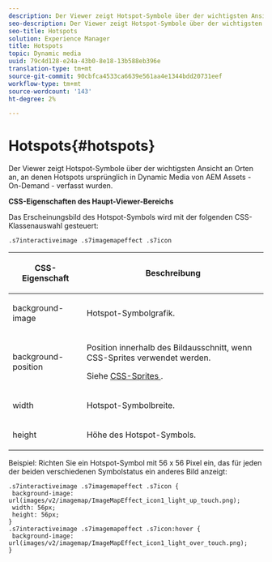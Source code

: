 ```yaml
---
description: Der Viewer zeigt Hotspot-Symbole über der wichtigsten Ansicht an Orten an, an denen Hotspots ursprünglich in Dynamic Media von AEM Assets - On-Demand - verfasst wurden.
seo-description: Der Viewer zeigt Hotspot-Symbole über der wichtigsten Ansicht an Orten an, an denen Hotspots ursprünglich in Dynamic Media von AEM Assets - On-Demand - verfasst wurden.
seo-title: Hotspots
solution: Experience Manager
title: Hotspots
topic: Dynamic media
uuid: 79c4d128-e24a-43b0-8e18-13b588eb396e
translation-type: tm+mt
source-git-commit: 90cbfca4533ca6639e561aa4e1344bdd20731eef
workflow-type: tm+mt
source-wordcount: '143'
ht-degree: 2%

---
```



# Hotspots{#hotspots}

Der Viewer zeigt Hotspot-Symbole über der wichtigsten Ansicht an Orten an, an denen Hotspots ursprünglich in Dynamic Media von AEM Assets - On-Demand - verfasst wurden.

<!--<a id="section_061E550C1C1D4DB2BD663A898895B38C"></a>-->

**CSS-Eigenschaften des Haupt-Viewer-Bereichs**

Das Erscheinungsbild des Hotspot-Symbols wird mit der folgenden CSS-Klassenauswahl gesteuert:

```
.s7interactiveimage .s7imagemapeffect .s7icon
```

<table id="table_94EE3F5BBE4547C0B4943471CEE7EDE4"> 
 <thead> 
  <tr> 
   <th colname="col1" class="entry"> <p> CSS-Eigenschaft </p> </th> 
   <th colname="col2" class="entry"> <p>Beschreibung </p> </th> 
  </tr> 
 </thead>
 <tbody> 
  <tr> 
   <td colname="col1"> <p> <span class="codeph"> background-image  </span> </p> </td> 
   <td colname="col2"> <p>Hotspot-Symbolgrafik. </p> </td> 
  </tr> 
  <tr> 
   <td colname="col1"> <p> <span class="codeph"> background-position  </span> </p> </td> 
   <td colname="col2"> <p>Position innerhalb des Bildausschnitt, wenn CSS-Sprites verwendet werden. </p> <p>Siehe <a href="../../../c-html5-aem-asset-viewers/c-html5-aem-interactive-images/c-html5-aem-interactive-image-customizingviewer/c-html5-aem-interactive-image-customizingviewer.md#section-9b6d8d601cb441d08214dada7bb4eddc" format="dita" scope="local"> CSS-Sprites </a>. </p> </td> 
  </tr> 
  <tr> 
   <td colname="col1"> <p> <span class="codeph"> width </span> </p> </td> 
   <td colname="col2"> <p>Hotspot-Symbolbreite. </p> </td> 
  </tr> 
  <tr> 
   <td colname="col1"> <p> <span class="codeph"> height </span> </p> </td> 
   <td colname="col2"> <p>Höhe des Hotspot-Symbols. </p> </td> 
  </tr> 
 </tbody> 
</table>

Beispiel: Richten Sie ein Hotspot-Symbol mit 56 x 56 Pixel ein, das für jeden der beiden verschiedenen Symbolstatus ein anderes Bild anzeigt:

```
.s7interactiveimage .s7imagemapeffect .s7icon { 
 background-image: url(images/v2/imagemap/ImageMapEffect_icon1_light_up_touch.png); 
 width: 56px; 
 height: 56px; 
} 
.s7interactiveimage .s7imagemapeffect .s7icon:hover { 
 background-image: url(images/v2/imagemap/ImageMapEffect_icon1_light_over_touch.png); 
}
```

